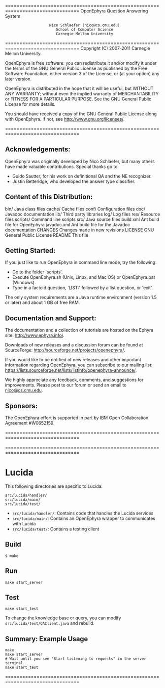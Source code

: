 ================================================================================
                      OpenEphyra Question Answering System

                        Nico Schlaefer (nico@cs.cmu.edu)
                           School of Computer Science
                           Carnegie Mellon University
================================================================================
Copyright (C) 2007-2011 Carnegie Mellon University.

OpenEphyra is free software: you can redistribute it and/or modify it under the
terms of the GNU General Public License as published by the Free Software
Foundation, either version 3 of the License, or (at your option) any later
version.

OpenEphyra is distributed in the hope that it will be useful, but WITHOUT ANY
WARRANTY; without even the implied warranty of MERCHANTABILITY or FITNESS FOR A
PARTICULAR PURPOSE. See the GNU General Public License for more details.

You should have received a copy of the GNU General Public License along with 
OpenEphyra. If not, see <http://www.gnu.org/licenses/>.

================================================================================

Acknowledgements:
-----------------

OpenEphyra was originally developed by Nico Schlaefer, but many others have made
valuable contributions. Special thanks go to:

- Guido Sautter, for his work on definitional QA and the NE recognizer.
- Justin Betteridge, who developed the answer type classifier.

Content of this Distribution:
-----------------------------

bin/           Java class files
cache/         Cache files
conf/          Configuration files
doc/           Javadoc documentation
lib/           Third party libraries
log/           Log files
res/           Resource files
scripts/       Command line scripts
src/           Java source files
build.xml      Ant build file for OpenEphyra
javadoc.xml    Ant build file for the Javadoc documentation
CHANGES        Changes made in new revisions
LICENSE        GNU General Public License
README         This file

Getting Started:
----------------

If you just like to run OpenEphyra in command line mode, try the following:

- Go to the folder 'scripts'.
- Execute OpenEphyra.sh (Unix, Linux, and Mac OS) or OpenEphyra.bat (Windows).
- Type in a factoid question, 'LIST:' followed by a list question, or 'exit'.

The only system requirements are a Java runtime environment (version 1.5 or
later) and about 1 GB of free RAM.

Documentation and Support:
--------------------------

The documentation and a collection of tutorials are hosted on the Ephyra site:
<http://www.ephyra.info/>.

Downloads of new releases and a discussion forum can be found at SourceForge:
<http://sourceforge.net/projects/openephyra/>.

If you would like to be notified of new releases and other important information
regarding OpenEphyra, you can subscribe to our mailing list:
<https://lists.sourceforge.net/lists/listinfo/openephyra-announce/>.

We highly appreciate any feedback, comments, and suggestions for improvements.
Please post to our forum or send an email to nico@cs.cmu.edu.

Sponsors:
---------

The OpenEphyra effort is supported in part by IBM Open Collaboration Agreement
\#W0652159.

================================================================================




================================================================================

# Lucida

This following directories are specific to Lucida:

```
src/lucida/handler/
src/lucida/main/
src/lucida/test/
```

- `src/lucida/handler/`: Contains code that handles the Lucida services
- `src/lucida/main/`: Contains an OpenEphyra wrapper to communicates with Lucida
- `src/lucida/test/`: Contains a testing client

## Build

```
$ make
```

## Run

```
make start_server
```

## Test

```
make start_test
```

To change the knowledge base or query, you can modify `src/lucida/test/QAClient.java` and rebuild.

## Summary: Example Usage

```
make
make start_server
# Wait until you see "Start listening to requests" in the server terminal.
make start_test
```

================================================================================
